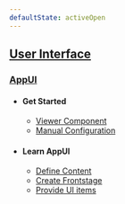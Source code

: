 ```yaml
---
defaultState: activeOpen
---
```


## [User Interface](./index.md)

### [AppUI](./appui/index.md)

- #### Get Started

  - [Viewer Component](./appui/get-started.md#viewer-component)
  - [Manual Configuration](./appui/get-started.md#manual-configuration)

- #### Learn AppUI

  - [Define Content](./appui/define-content.md)
  - [Create Frontstage](./appui/create-frontstage.md)
  - [Provide UI items](./appui/provide-ui-items.md)
